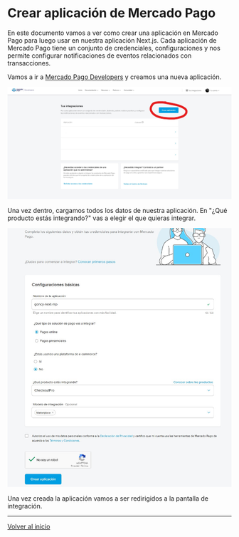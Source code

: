 # Crear aplicación de Mercado Pago

En este documento vamos a ver como crear una aplicación en Mercado Pago para luego usar en nuestra aplicación Next.js. Cada aplicación de Mercado Pago tiene un conjunto de credenciales, configuraciones y nos permite configurar notificaciones de eventos relacionados con transacciones.

Vamos a ir a [Mercado Pago Developers](https://www.mercadopago.com.ar/developers/panel/app) y creamos una nueva aplicación.

![image](./screenshots/crear-aplicacion.jpg)

Una vez dentro, cargamos todos los datos de nuestra aplicación. En "¿Qué producto estás integrando?" vas a elegir el que quieras integrar.

![image](./screenshots/app-form.jpg)

Una vez creada la aplicación vamos a ser redirigidos a la pantalla de integración.

---

[Volver al inicio](../../README.md)
